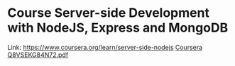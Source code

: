 # Course Server-side Development with NodeJS, Express and MongoDB
Link: https://www.coursera.org/learn/server-side-nodejs
[Coursera Q8VSEKG84N72.pdf](https://github.com/AndrDyug/Course/files/8986374/Coursera.Q8VSEKG84N72.pdf)
